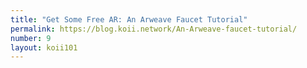 ```yaml
---
title: "Get Some Free AR: An Arweave Faucet Tutorial"
permalink: https://blog.koii.network/An-Arweave-faucet-tutorial/
number: 9
layout: koii101
---
```

